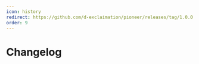 ```yaml
---
icon: history
redirect: https://github.com/d-exclaimation/pioneer/releases/tag/1.0.0
order: 9
---
```


# Changelog